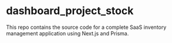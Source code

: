 # dashboard_project_stock
This repo contains the source code for a complete SaaS inventory management application using Next.js and Prisma.
